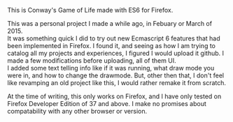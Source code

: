 This is Conway's Game of Life made with ES6 for Firefox.

This was a personal project I made a while ago, in Febuary or March of 2015.  
It was something quick I did to try out new Ecmascript 6 features that had been implemented in Firefox.
I found it, and seeing as how I am trying to catalog all my projects and experiences, I figured I would upload it github.  I made a few modifications before uploading, all of them UI.  
I added some text telling info like if it was running, what draw mode you were in, and how to change the drawmode.  But, other then that, I don't feel like revamping an old project like this, I would rather remake it from scratch.

At the time of writing, this only works on Firefox, and I have only tested on Firefox Developer Edition of 37 and above.  I make no promises about compatability with any other browser or version.